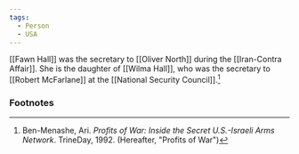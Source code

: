 ```yaml
---
tags:
  - Person
  - USA
---
```

[[Fawn Hall]] was the secretary to [[Oliver North]] during the [[Iran-Contra Affair]]. She is the daughter of [[Wilma Hall]], who was the secretary to [[Robert McFarlane]] at the [[National Security Council]].[^1]

### Footnotes
[^1]: Ben-Menashe, Ari. *Profits of War: Inside the Secret U.S.-Israeli Arms Network*. TrineDay, 1992. (Hereafter, "Profits of War")
